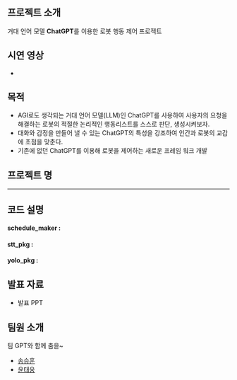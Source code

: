 ## 프로젝트 소개
거대 언어 모델 **ChatGPT**를 이용한 로봇 행동 제어 프로젝트  
## 시연 영상
- 
## 목적
- AGI로도 생각되는 거대 언어 모델(LLM)인 ChatGPT를 사용하여 사용자의 요청을 해결하는 로봇의 적절한 논리적인 행동리스트를 스스로 판단, 생성시켜보자.
- 대화와 감정을 만들어 낼 수 있는 ChatGPT의 특성을 강조하여 인간과 로봇의 교감에 초점을 맞춘다.
- 기존에 없던 ChatGPT를 이용해 로봇을 제어하는 새로운 프레임 워크 개발
## 프로젝트 명
---
## 코드 설명
#### schedule_maker :
#### stt_pkg :
#### yolo_pkg :
## 발표 자료
- 발표 PPT
## 팀원 소개
팀 GPT와 함께 춤을~
- [송승훈](https://github.com/addinedu-amr-2th/robot-repo-4/tree/ssh)
- [윤태웅](https://github.com/addinedu-amr-2th/robot-repo-4/tree/ytw)

